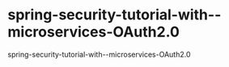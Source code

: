 # spring-security-tutorial-with--microservices-OAuth2.0
spring-security-tutorial-with--microservices-OAuth2.0
